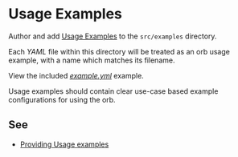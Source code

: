 # Usage Examples

Author and add [Usage Examples](https://circleci.com/docs/2.0/orb-author/#providing-usage-examples-of-orbs) to the `src/examples` directory.

Each _YAML_ file within this directory will be treated as an orb usage example, with a name which matches its filename.

View the included _[example.yml](./example.yml)_ example.

Usage examples should contain clear use-case based example configurations for using the orb.

## See

- [Providing Usage examples](https://circleci.com/docs/2.0/orb-author/#providing-usage-examples-of-orbs)
